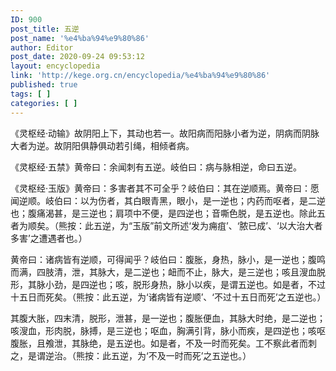 ```yaml
---
ID: 900
post_title: 五逆
post_name: '%e4%ba%94%e9%80%86'
author: Editor
post_date: 2020-09-24 09:53:12
layout: encyclopedia
link: 'http://kege.org.cn/encyclopedia/%e4%ba%94%e9%80%86'
published: true
tags: [ ]
categories: [ ]
---
```

<!-- wp:paragraph -->
<p>《灵枢经·动输》故阴阳上下，其动也若一。故阳病而阳脉小者为逆，阴病而阴脉大者为逆。故阴阳俱静俱动若引绳，相倾者病。</p>
<!-- /wp:paragraph -->

<!-- wp:paragraph -->
<p>《灵枢经·五禁》黄帝曰：余闻刺有五逆。岐伯曰：病与脉相逆，命曰五逆。</p>
<!-- /wp:paragraph -->

<!-- wp:paragraph -->
<p>《灵枢经·玉版》黄帝曰：多害者其不可全乎？岐伯曰：其在逆顺焉。黄帝曰：愿闻逆顺。岐伯曰：以为伤者，其白眼青黑，眼小，是一逆也；内药而呕者，是二逆也；腹痛渴甚，是三逆也；肩项中不便，是四逆也；音嘶色脱，是五逆也。除此五者为顺矣。（熊按：此五逆，为“玉版”前文所述‘发为痈疽’、‘脓已成’、‘以大治大者多害’之遭遇者也。）</p>
<!-- /wp:paragraph -->

<!-- wp:paragraph -->
<p>黄帝曰：诸病皆有逆顺，可得闻乎？岐伯曰：腹胀，身热，脉小，是一逆也；腹鸣而满，四肢清，泄，其脉大，是二逆也；衄而不止，脉大，是三逆也；咳且溲血脱形，其脉小劲，是四逆也；咳，脱形身热，脉小以疾，是谓五逆也。如是者，不过十五日而死矣。（熊按：此五逆，为‘诸病皆有逆顺’、‘不过十五日而死’之五逆也。）</p>
<!-- /wp:paragraph -->

<!-- wp:paragraph -->
<p>其腹大胀，四末清，脱形，泄甚，是一逆也；腹胀便血，其脉大时绝，是二逆也；咳溲血，形肉脱，脉搏，是三逆也；呕血，胸满引背，脉小而疾，是四逆也；咳呕腹胀，且飧泄，其脉绝，是五逆也。如是者，不及一时而死矣。工不察此者而刺之，是谓逆治。（熊按：此五逆，为‘不及一时而死’之五逆也。）</p>
<!-- /wp:paragraph -->